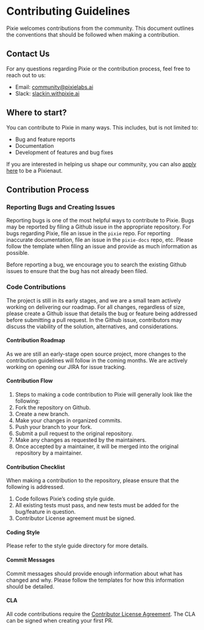 # Contributing Guidelines

Pixie welcomes contributions from the community. This document outlines the conventions that should be followed when making a contribution.

## Contact Us
For any questions regarding Pixie or the contribution process, feel free to reach out to us:

- Email: community@pixielabs.ai
- Slack: [slackin.withpixie.ai](slackin.withpixie.ai)

## Where to start?
You can contribute to Pixie in many ways. This includes, but is not limited to:

- Bug and feature reports
- Documentation 
- Development of features and bug fixes

If you are interested in helping us shape our community, you can also [apply here](https://pixielabs.ai/community/) to be a Pixienaut.

## Contribution Process
### Reporting Bugs and Creating Issues
Reporting bugs is one of the most helpful ways to contribute to Pixie. Bugs may be reported by filing a Github issue in the appropriate repository. For bugs regarding Pixie, file an issue in the `pixie` repo. For reporting inaccurate documentation, file an issue in the `pixie-docs` repo, etc. Please follow the template when filing an issue and provide as much information as possible.

Before reporting a bug, we encourage you to search the existing Github issues to ensure that the bug has not already been filed. 

### Code Contributions
The project is still in its early stages, and we are a small team actively working on delivering our roadmap. For all changes, regardless of size, please create a Github issue that details the bug or feature being addressed before submitting a pull request. In the Github issue, contributors may discuss the viability of the solution, alternatives, and considerations. 

#### Contribution Roadmap
As we are still an early-stage open source project, more changes to the contribution guidelines will follow in the coming months. We are actively working on opening our JIRA for issue tracking.

#### Contribution Flow
1. Steps to making a code contribution to Pixie will generally look like the following:
2. Fork the repository on Github.
3. Create a new branch.
4. Make your changes in organized commits.
5. Push your branch to your fork.
6. Submit a pull request to the original repository.
7. Make any changes as requested by the maintainers.
8. Once accepted by a maintainer, it will be merged into the original repository by a maintainer.

#### Contribution Checklist
When making a contribution to the repository, please ensure that the following is addressed.

1. Code follows Pixie’s coding style guide.
2. All existing tests must pass, and new tests must be added for the bug/feature in question.
3. Contributor License agreement must be signed.

#### Coding Style
Please refer to the style guide directory for more details.

#### Commit Messages
Commit messages should provide enough information about what has changed and why. Please follow the templates for how this information should be detailed.

#### CLA
All code contributions require the [Contributor License Agreement](https://github.com/pixie-labs/pixie/blob/main/CLA.md). The CLA can be signed when creating your first PR.
